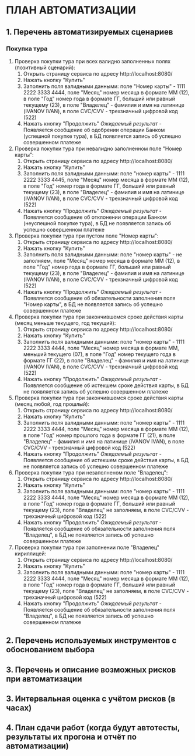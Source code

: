 # ПЛАН АВТОМАТИЗАЦИИ
##  1.  Перечень автоматизируемых сценариев
### Покупка тура
1. Проверка покупки тура при всех валидно заполненных полях (позитивный сценарий):
    1. Открыть страницу сервиса по адресу http://localhost:8080/
    2. Нажать кнопку "Купить"
    3. Заполнить поля валидными данными: поле "Номер карты" - 1111 2222 3333 4444, поле "Месяц" номер месяца в формате ММ (12), в поле "Год" номер года в формате ГГ, больший или равный текущему (23), в поле "Владелец" - фамилия и имя на латинице (IVANOV IVAN), в поле CVC/CVV - трехзначный цифровой код (522)
    4. Нажать кнопку "Продолжить"
    *Ожидаемый результат* - Появляется сообщение об одобрении операции Банком (успешной покупке тура), в БД появляется запись об успешно совершенном платеже
2.  Проверка покупки тура при невалидно заполненном поле "Номер карты":
    1. Открыть страницу сервиса по адресу http://localhost:8080/
    2. Нажать кнопку "Купить"
    3. Заполнить поля валидными данными: поле "номер карты" - 1111 2222 3333 4445, поле "Месяц" номер месяца в формате ММ (12), в поле "Год" номер года в формате ГГ, больший или равный текущему (23), в поле "Владелец" - фамилия и имя на латинице (IVANOV IVAN), в поле CVC/CVV - трехзначный цифровой код (522)
    4. Нажать кнопку "Продолжить"
    *Ожидаемый результат* - Появляется сообщение об отклонении операции Банком (неуспешной покупке тура), в БД не появляется запись об успешно совершенном платеже
3.  Проверка покупки тура при пустом поле "Номер карты":
    1. Открыть страницу сервиса по адресу http://localhost:8080/
    2. Нажать кнопку "Купить"
    3. Заполнить поля валидными данными: поле "номер карты" - не заполняем, поле "Месяц" номер месяца в формате ММ (12), в поле "Год" номер года в формате ГГ, больший или равный текущему (23), в поле "Владелец" - фамилия и имя на латинице (IVANOV IVAN), в поле CVC/CVV - трехзначный цифровой код (522)
    4. Нажать кнопку "Продолжить"
    *Ожидаемый результат* - Появляется сообщение об обязательности заполнения поля "Номер карты", в БД не появляется запись об успешно совершенном платеже
4.  Проверка покупки тура при закончившемся сроке действия карты (месяц меньше текущего, год текущий):
    1. Открыть страницу сервиса по адресу http://localhost:8080/
    2. Нажать кнопку "Купить"
    3. Заполнить поля валидными данными: поле "номер карты" - 1111 2222 3333 4444, поле "Месяц" номер месяца  в формате ММ, меньший текущего (07), в поле "Год" номер текущего года в формате ГГ (22), в поле "Владелец" - фамилия и имя на латинице (IVANOV IVAN), в поле CVC/CVV - трехзначный цифровой код (522)
    4. Нажать кнопку "Продолжить"
    *Ожидаемый результат* - Появляется сообщение об истекшем сроке действия карты, в БД не появляется запись об успешно совершенном платеже
5.  Проверка покупки тура при закончившемся сроке действия карты (месяц любой, год прошлый):
    1. Открыть страницу сервиса по адресу http://localhost:8080/
    2. Нажать кнопку "Купить"
    3. Заполнить поля валидными данными: поле "номер карты" - 1111 2222 3333 4444, поле "Месяц" номер месяца  в формате ММ (12), в поле "Год" номер прошлого года в формате ГГ (21), в поле "Владелец" - фамилия и имя на латинице (IVANOV IVAN), в поле CVC/CVV - трехзначный цифровой код (522)
    4. Нажать кнопку "Продолжить"
    *Ожидаемый результат* - Появляется сообщение об истекшем сроке действия карты, в БД не появляется запись об успешно совершенном платеже
6.  Проверка покупки тура при незаполненом поле "Владелец":
    1. Открыть страницу сервиса по адресу http://localhost:8080/
    2. Нажать кнопку "Купить"
    3. Заполнить поля валидными данными: поле "номер карты" - 1111 2222 3333 4444, поле "Месяц" номер месяца в формате ММ (12), в поле "Год" номер года в формате ГГ, больший или равный текущему (23), поле "Владелец" не заполняем, в поле CVC/CVV - трехзначный цифровой код (522)
    4. Нажать кнопку "Продолжить"
    *Ожидаемый результат* - Появляется сообщение об обязательности заполнения поля "Владелец", в БД не появляется запись об успешно совершенном платеже
7.  Проверка покупки тура при заполнении поле "Владелец" кириллицей:
    1. Открыть страницу сервиса по адресу http://localhost:8080/
    2. Нажать кнопку "Купить"
    3. Заполнить поля валидными данными: поле "номер карты" - 1111 2222 3333 4444, поле "Месяц" номер месяца в формате ММ (12), в поле "Год" номер года в формате ГГ, больший или равный текущему (23), поле "Владелец" не заполняем, в поле CVC/CVV - трехзначный цифровой код (522)
    4. Нажать кнопку "Продолжить"
    *Ожидаемый результат* - Появляется сообщение об обязательности заполнения поля "Владелец", в БД не появляется запись об успешно совершенном платеже


##  2.  Перечень используемых инструментов с обоснованием выбора


##  3.  Перечень и описание возможных рисков при автоматизации


##  3.  Интервальная оценка с учётом рисков (в часах)


##  4.  План сдачи работ (когда будут автотесты, результаты их прогона и отчёт по автоматизации)
